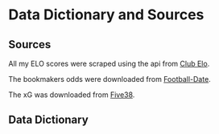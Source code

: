 # Data Dictionary and Sources

## Sources

All my ELO scores were scraped using the api from [Club Elo](http://clubelo.com/).

The bookmakers odds were downloaded from [Football-Date](http://www.football-data.co.uk/).

The xG was downloaded from [Five38](https://github.com/fivethirtyeight/data/tree/master/soccer-spi).

## Data Dictionary

